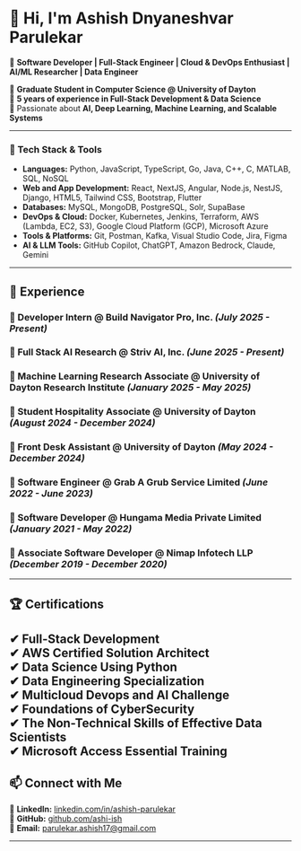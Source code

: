 # 👋 Hi, I'm **Ashish Dnyaneshvar Parulekar**  

🚀 **Software Developer | Full-Stack Engineer | Cloud & DevOps Enthusiast | AI/ML Researcher | Data Engineer**  

🔹 **Graduate Student in Computer Science @ University of Dayton**  
🔹 **5 years of experience in Full-Stack Development & Data Science**  
🔹 Passionate about **AI, Deep Learning, Machine Learning, and Scalable Systems**  

---

### 🧠 Tech Stack & Tools

* **Languages:** Python, JavaScript, TypeScript, Go, Java, C++, C, MATLAB, SQL, NoSQL
* **Web and App Development:** React, NextJS, Angular, Node.js, NestJS, Django, HTML5, Tailwind CSS, Bootstrap, Flutter
* **Databases:** MySQL, MongoDB, PostgreSQL, Solr, SupaBase
* **DevOps & Cloud:** Docker, Kubernetes, Jenkins, Terraform, AWS (Lambda, EC2, S3), Google Cloud Platform (GCP), Microsoft Azure
* **Tools & Platforms:** Git, Postman, Kafka, Visual Studio Code, Jira, Figma
* **AI & LLM Tools:** GitHub Copilot, ChatGPT, Amazon Bedrock, Claude, Gemini

---

## 💼 Experience  

### **🔹 Developer Intern @ Build Navigator Pro, Inc.** *(July 2025 - Present)* 

### **🔹 Full Stack AI Research @ Striv AI, Inc.** *(June 2025 - Present)* 

### **🔹 Machine Learning Research Associate @ University of Dayton Research Institute** *(January 2025 - May 2025)*  

### **🔹 Student Hospitality Associate @ University of Dayton** *(August 2024 - December 2024)*  

### **🔹 Front Desk Assistant @ University of Dayton** *(May 2024 - December 2024)*  

### **🔹 Software Engineer @ Grab A Grub Service Limited** *(June 2022 - June 2023)*   

### **🔹 Software Developer @ Hungama Media Private Limited** *(January 2021 - May 2022)*   

### **🔹 Associate Software Developer @ Nimap Infotech LLP** *(December 2019 - December 2020)*   

---

## 🏆 Certifications  

✔ **Full-Stack Development**  
✔ **AWS Certified Solution Architect**  
✔ **Data Science Using Python**  
✔ **Data Engineering Specialization**  
✔ **Multicloud Devops and AI Challenge**   
✔ **Foundations of CyberSecurity**  
✔ **The Non-Technical Skills of Effective Data Scientists**  
✔ **Microsoft Access Essential Training**
---

## 📫 Connect with Me  

💼 **LinkedIn:** [linkedin.com/in/ashish-parulekar](https://www.linkedin.com/in/ashish-parulekar/)  
📂 **GitHub:** [github.com/ashi-ish](https://github.com/ashi-ish)  
📧 **Email:** [parulekar.ashish17@gmail.com](mailto:parulekar.ashish17@gmail.com)  

---

